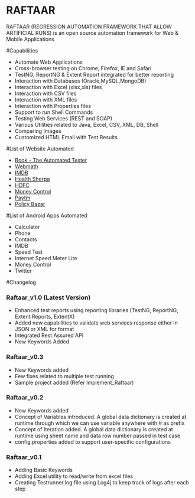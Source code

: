 # RAFTAAR

RAFTAAR (REGRESSION AUTOMATION FRAMEWORK THAT ALLOW ARTIFICIAL RUNS) is an open source automation framework for Web & Mobile Applications 

#Capabilities

 - Automate Web Applications
 - Cross-browser testing on Chrome, Firefox, IE and Safari
 - TestNG, ReportNG & Extent Report integrated for better reporting
 - Interaction with Databases (Oracle,MySQL,MongoDB)
 - Interaction with Excel (xlsx,xls) files
 - Interaction with CSV files
 - Interaction with XML files
 - Interaction with Properties files
 - Support to run Shell Commands
 - Testing Web Services (REST and SOAP)
 - Various Utilities related to Java, Excel, CSV, XML, DB, Shell  
 - Comparing Images
 - Customized HTML Email with Test Results
 
#List of Website Automated

- [Book - The Automated Tester](http://book.theautomatedtester.co.uk/)
- [Webmath](http://www.webmath.com/)
- [IMDB](http://www.imdb.com/)
- [Health Sherpa](https://www.healthsherpa.com/)
- [HDFC](http://www.hdfcbank.com/)
- [Money Control](http://www.moneycontrol.com/)
- [Paytm](https://paytm.com/)
- [Policy Bazar](https://www.policybazaar.com/)

#List of Android Apps Automated

- Calculator
- Phone
- Contacts
- IMDB
- Speed Test
- Internet Speed Meter Lite
- Money Control
- Twitter

#Changelog

### Raftaar_v1.0 (Latest Version)

- Enhanced test reports using reporting libraries (TestNG, ReportNG, Extent Reports, ExtentX)
- Added new capabilities to validate web services response either in JSON or XML for format
- Integrated Rest Assured API
- New Keywords Added
 
### Raftaar_v0.3

- New Keywords added
- Few fixes related to multiple test running
- Sample project added (Refer Implement_Raftaar)

### Raftaar_v0.2

- New Keywords added
- Concept of Variables introduced. A global data dictionary is created at runtime through which we can use variable anywhere with # as prefix
- Concept of Iteration added. A global data dictionary is created at runtime using sheet name and data row number passed in test case
- config.properties added to support user-specific configurations

### Raftaar_v0.1

- Adding Basic Keywords
- Adding Excel utility to read/write from excel files
- Creating Testrunner.log file using Log4j to keep track of logs after each step
